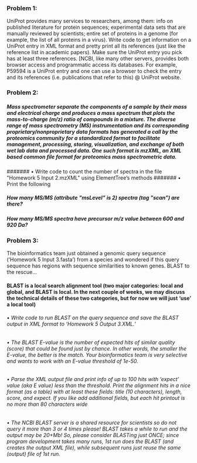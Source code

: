 ### Problem 1: 
UniProt provides many services to researchers, among them: info on published literature for protein sequences; experimental data sets that are manually reviewed by scientists;  entire set of proteins in a genome (for example, the list of all proteins in a virus). Write code to get information on a UniProt entry in XML format and pretty print all its references (just like the reference list in academic papers). Make sure the UniProt entry you pick has at least three references. [NCBI, like many other servers, provides both browser access and programmatic access its databases. For example, P59594 is a UniProt entry and one can use a browser to check the entry and its references (i.e. publications that refer to this) @ UniProt website. 

### Problem 2: 
##### Mass spectrometer separate the components of a sample by their mass and electrical charge and produces a mass spectrum that plots the mass-to-charge (m/z) ratio of compounds in a mixture. The diverse range of mass spectrometry (MS) instrumentation and its corresponding proprietary/nonproprietary data formats has generated a call by the proteomics community for a standardized format to facilitate management, processing, storing, visualization, and exchange of both wet lab data and processed data. One such format is mzXML, an XML based common file format for proteomics mass spectrometric data. 
####### •	Write code to count the number of spectra in the file "Homework 5 Input 2.mzXML" using ElementTree’s methods 
####### •	Print the following
##### How many MS/MS (attribute "msLevel" is 2) spectra (tag "scan") are there?
##### How many MS/MS spectra have precursor m/z value between 600 and 920 Da?
 
### Problem 3: 
The bioinformatics team just obtained a genomic query sequence (‘Homework 5 Input 3.fasta’) from a species and wondered if this query sequence has regions with sequence similarities to known genes. BLAST to the rescue…

#### BLAST is a local search alignment tool (two major categories: local and global, and BLAST is local. In the next couple of weeks, we may discuss the technical details of these two categories, but for now we will just ‘use’ a local tool) 
###### •	Write code to run BLAST on the query sequence and save the BLAST output in XML format to ‘Homework 5 Output 3.XML.’ 
###### •	The BLAST E-value is the number of expected hits of similar quality (score) that could be found just by chance. In other words, the smaller the E-value, the better is the match. Your bioinformatics team is very selective and wants to work with an E-value threshold of 1e-50. 
###### •	Parse the XML output file and print info of up to 100 hits with ‘expect’ value (aka E value) less than the  threshold. Print the alignment hits in a nice format (as a table) with at least these fields: title (10 characters), length, score, and expect. If you like add additional fields, but each hit printout is no more than 80 characters wide 
###### •	The NCBI BLAST server is a shared resource for scientists so do not query it more than 3 or 4 times please! BLAST takes a while to run and the output may be 20+Mb!  So, please consider BLASTing  just ONCE; since program development takes many runs, 1st run does the BLAST (and creates the output XML file), while subsequent runs just reuse the same (output) file of 1st run. 
